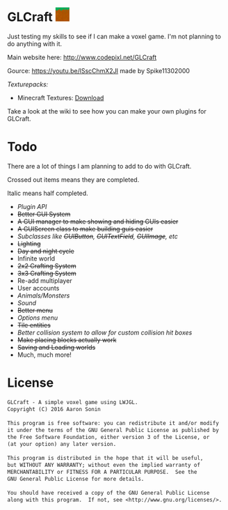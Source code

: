 # GLCraft ![](https://raw.githubusercontent.com/Codepixl/GLCraft/master/res/textures/icons/icon32.png)
Just testing my skills to see if I can make a voxel game. I'm not planning to do anything with it.

Main website here: http://www.codepixl.net/GLCraft

Gource: https://youtu.be/lSscChmX2JI made by Spike11302000

*Texturepacks:*
* Minecraft Textures: [Download](http://codepixl.net/GLCraft/Minecraft.zip)

Take a look at the wiki to see how you can make your own plugins for GLCraft.

# Todo

There are a lot of things I am planning to add to do with GLCraft.

Crossed out items means they are completed.

Italic means half completed.

* *Plugin API*
* ~~Better GUI System~~
 * ~~A GUI manager to make showing and hiding GUIs easier~~
 * ~~A GUIScreen class to make building guis easier~~
  * *Subclasses like ~~GUIButton~~, ~~GUITextField~~, ~~GUIImage~~, etc*
* ~~Lighting~~
 * ~~Day and night cycle~~
* Infinite world
* ~~2x2 Crafting System~~
* ~~3x3 Crafting System~~
* Re-add multiplayer
* User accounts
* *Animals/Monsters*
* *Sound*
* ~~Better menu~~
* *Options menu*
* ~~Tile entities~~
* *Better collision system to allow for custom collision hit boxes*
* ~~Make placing blocks actually work~~
* ~~Saving and Loading worlds~~
* Much, much more!


# License
    GLCraft - A simple voxel game using LWJGL.
    Copyright (C) 2016 Aaron Sonin
    
    This program is free software: you can redistribute it and/or modify
    it under the terms of the GNU General Public License as published by
    the Free Software Foundation, either version 3 of the License, or
    (at your option) any later version.
    
    This program is distributed in the hope that it will be useful,
    but WITHOUT ANY WARRANTY; without even the implied warranty of
    MERCHANTABILITY or FITNESS FOR A PARTICULAR PURPOSE.  See the
    GNU General Public License for more details.
    
    You should have received a copy of the GNU General Public License
    along with this program.  If not, see <http://www.gnu.org/licenses/>.
